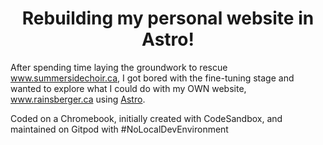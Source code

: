 <h1 align="center">
  Rebuilding my personal website in Astro!
</h1>

After spending time laying the groundwork to rescue www.summersidechoir.ca, I got bored with the fine-tuning stage and wanted to explore what I could do with my OWN website, www.rainsberger.ca using [Astro](https://astro.build).

Coded on a Chromebook, initially created with CodeSandbox, and maintained on Gitpod with #NoLocalDevEnvironment

